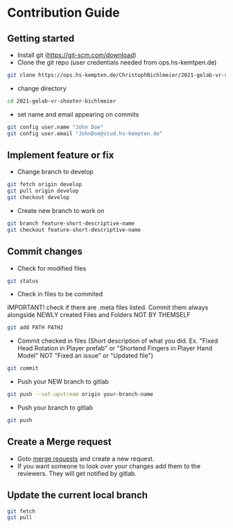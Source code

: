 # Contribution Guide
## Getting started
- Install git (https://git-scm.com/download)
- Clone the git repo (user credentials needed from ops.hs-kemtpen.de)
```sh
git clone https://ops.hs-kempten.de/ChristophBichlmeier/2021-gelab-vr-shooter-bichlmeier.git
```
- change directory
```sh
cd 2021-gelab-vr-shooter-bichlmeier
```
- set name and email appearing on commits
```sh
git config user.name "John Doe"
git config user.email "JohnDoe@stud.hs-kempten.de"
```

## Implement feature or fix
- Change branch to develop
```sh
git fetch origin develop
git pull origin develop
git checkout develop
```
- Create new branch to work on
```sh
git branch feature-short-descriptive-name
git checkout feature-short-descriptive-name
```
## Commit changes
- Check for modified files
```sh
git status
```
- Check in files to be commited

IMPORTANT! check if there are .meta files listed. Commit them always alongside NEWLY created Files and Folders NOT BY THEMSELF
```sh
git add PATH PATH2
```
- Commit checked in files (Short description of what you did. Ex. "Fixed Head Rotation in Player prefab" or "Shortend Fingers in Player Hand Model" NOT "Fixed an issue" or "Updated file")
```sh
git commit
```
- Push your NEW branch to gitlab
```sh
git push --set-upstream origin your-branch-name
```
- Push your branch to gitlab
```sh
git push
```
## Create a Merge request
- Goto [merge requests](https://ops.hs-kempten.de/ChristophBichlmeier/2021-gelab-vr-shooter-bichlmeier/-/merge_requests) and create a new request.
- If you want someone to look over your changes add them to the reviewers. They will get notified by gitlab.

## Update the current local branch
```sh
git fetch
git pull
```

